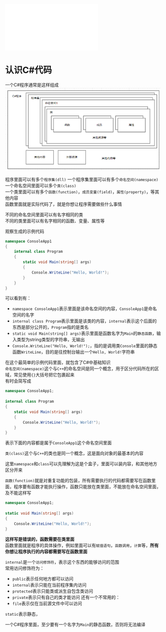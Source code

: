 ![上一章](./README.md)

# 认识C#代码

一个C#程序通常是这样组成  
![](./pics/pic16.png)  

程序里面可以有多个`程序集(dll)`
一个程序集里面可以有多个`命名空间(namespace)`  
一个命名空间里面可以多个`类(class)`  
一个类里面可以有多个`函数(function)`，`成员变量(field)`，`属性(property)`，等其他内容  
函数里面就是实际代码了，就是你想让程序需要做些什么事情  

不同的命名空间里面可以有名字相同的类  
不同的类里面可以有名字相同的函数、变量、属性等  

观察生成的示例代码

```C#
namespace ConsoleApp1
{
    internal class Program
    {
        static void Main(string[] args)
        {
            Console.WriteLine("Hello, World!");
        }
    }
}
```

可以看到有：
- `namespace ConsoleApp1`表示里面是该命名空间的内容，`ConsoleApp1`是命名空间的名字  
- `internal class Program`表示里面是该类的内容，`internal`表示这个后面的东西是部分公开的，`Program`指的是类名  
- `static void Main(string[] args)`表示里面是函数名字为`Main`的`静态函数`，输入类型为string类型的字符串，无输出  
- `Console.WriteLine("Hello, World!");`，指的是调用类`Console`里面的静态函数`WriteLine`，目的是往控制台输出一个`Hello, World!`字符串  

在这个最简单的示例代码里面，就包含了C#中基础知识  
`命名空间(namespace)`这个与`C++`的命名空间是同一个概念，用于区分代码所在的区域，常见使用`{}`大括号把它包裹起来  
有时会简写成
```C#
namespace ConsoleApp1;

internal class Program
{
    static void Main(string[] args)
    {
        Console.WriteLine("Hello, World!");
    }
}
```
表示下面的内容都是属于`ConsoleApp1`这个命名空间里面  

`类(class)`这个与`C++`的类也是同一个概念，这是面向对象的最基本的内容  

这里`namespace`和`class`可以先理解为这是个盒子，里面可以装内容，和其他地方区分开来  

`函数(function)`就是对重复功能的包装，所有需要执行的代码都需要写在函数里面，程序要有函数才能执行操作，函数只能放在类里面，不能放在命名空间里面，及不能这样写  
```C#
namespace ConsoleApp1;

static void Main(string[] args)
{
    Console.WriteLine("Hello, World!");
}
```
**这样写是错误的，函数需要在类里面**  
函数里面就是程序的具体操作，例如里面可以有`赋值语句`，`函数调用`，`计算`等，**所有你想让程序执行的内容都需要写在函数里面**  

`internal`是一个`访问修饰符`，表示这个东西的能够访问的范围  
常用访问修饰符为：
- `public`表示任何地方都可以访问
- `internal`表示只能在当前程序集内访问
- `protected`表示只能类或派生自包含类访问
- `private`表示只有自己的类才能访问
还有一个不常用的：
- `file`表示仅在当前源文件中可以访问

`static`表示静态，

一个C#程序里面，至少要有一个名字为`Main`的静态函数，否则将无法编译


